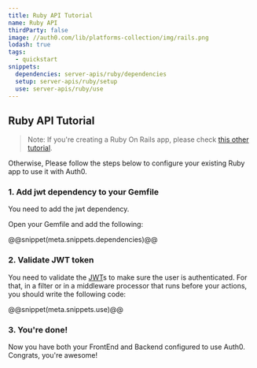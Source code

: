 ```yaml
---
title: Ruby API Tutorial
name: Ruby API
thirdParty: false
image: //auth0.com/lib/platforms-collection/img/rails.png
lodash: true
tags:
  - quickstart
snippets:
  dependencies: server-apis/ruby/dependencies
  setup: server-apis/ruby/setup
  use: server-apis/ruby/use
---
```


## Ruby API Tutorial

> Note: If you're creating a Ruby On Rails app, please check [this other tutorial](/new/server-apis/rails).

Otherwise, Please follow the steps below to configure your existing Ruby app to use it with Auth0.

### 1. Add jwt dependency to your Gemfile

You need to add the jwt dependency.

Open your Gemfile and add the following:

@@snippet(meta.snippets.dependencies)@@

### 2. Validate JWT token

You need to validate the [JWT](/jwt)s to make sure the user is authenticated. For that, in a filter or in a middleware processor that runs before your actions, you should write the following code:

@@snippet(meta.snippets.use)@@

### 3. You're done!

Now you have both your FrontEnd and Backend configured to use Auth0. Congrats, you're awesome!
